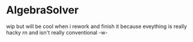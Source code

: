 # AlgebraSolver

wip but will be cool when i rework and finish it because eveything is really hacky rn and isn't really conventional -w-
